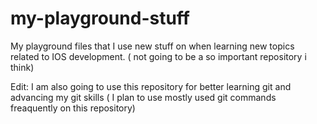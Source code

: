 # my-playground-stuff
My playground files that I use new stuff on when learning new topics related to IOS development. ( not going to be a so important repository i think)


Edit: I am also going to use this repository for better learning git and advancing my git skills ( I plan to use mostly used git commands freaquently on this repository)
